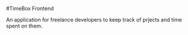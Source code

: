 #TimeBox Frontend

An application for freelance developers to keep track of prjects and time spent on them.
